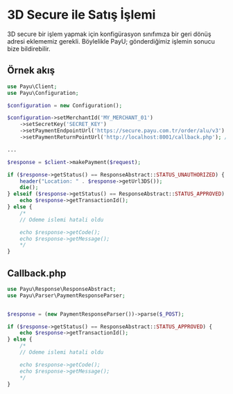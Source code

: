 # 3D Secure ile Satış İşlemi

3D secure bir işlem yapmak için konfigürasyon sınıfımıza bir geri dönüş adresi eklememiz gerekli. Böylelikle PayU;
gönderdiğimiz işlemin sonucu bize bildirebilir.

## Örnek akış

```php
use Payu\Client;
use Payu\Configuration;

$configuration = new Configuration();

$configuration->setMerchantId('MY_MERCHANT_01')
    ->setSecretKey('SECRET_KEY')
    ->setPaymentEndpointUrl('https://secure.payu.com.tr/order/alu/v3')
    ->setPaymentReturnPointUrl('http://localhost:8001/callback.php'); //İşlemin sonucunu almak istediğim url

...

$response = $client->makePayment($request);

if ($response->getStatus() == ResponseAbstract::STATUS_UNAUTHORIZED) {
    header("Location: " . $response->getUrl3DS());
    die();
} elseif ($response->getStatus() == ResponseAbstract::STATUS_APPROVED) {
    echo $response->getTransactionId();
} else {
    /*
    // Odeme islemi hatali oldu

    echo $response->getCode();
    echo $response->getMessage();
    */
}


```

## Callback.php

```php
use Payu\Response\ResponseAbstract;
use Payu\Parser\PaymentResponseParser;


$response = (new PaymentResponseParser())->parse($_POST);

if ($response->getStatus() == ResponseAbstract::STATUS_APPROVED) {
    echo $response->getTransactionId();
} else {
    /*
    // Odeme islemi hatali oldu

    echo $response->getCode();
    echo $response->getMessage();
    */
}
```

